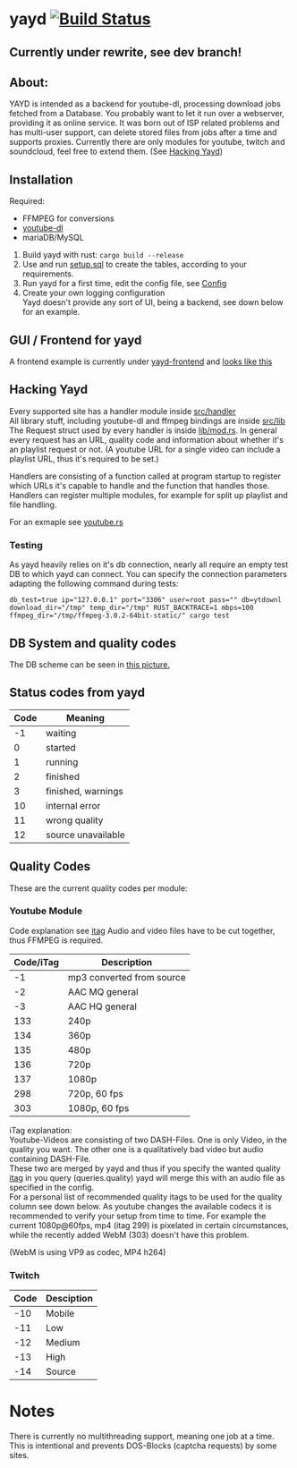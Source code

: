 # yayd [![Build Status](https://travis-ci.org/0xpr03/yayd.svg?branch=master)](https://travis-ci.org/0xpr03/yayd)
## Currently under rewrite, see dev branch!

## About:  
YAYD is intended as a backend for youtube-dl, processing download jobs fetched from a Database. You probably want to
let it run over a webserver, providing it as online service.
It was born out of ISP related problems and has multi-user support, can delete stored files from jobs after a time and supports proxies.
Currently there are only modules for youtube, twitch and soundcloud, feel free to extend them. (See [Hacking Yayd](#hacking-yayd))

## Installation

Required:  
- FFMPEG for conversions
- [youtube-dl](https://github.com/rg3/youtube-dl)
- mariaDB/MySQL  

1. Build yayd with rust: `cargo build --release`
2. Use and run [setup.sql](setup.sql) to create the tables, according to your requirements.
3. Run yayd for a first time, edit the config file, see [Config](#Configuration)
4. Create your own logging configuration  
Yayd doesn't provide any sort of UI, being a backend, see down below for an example.

## GUI / Frontend for yayd

A frontend example is currently under [yayd-frontend](https://github.com/0xpr03/yayd-frontend) and [looks like this](docs/yayd_gui.png)

## Hacking Yayd

Every supported site has a handler module inside [src/handler](src/handler/)  
All library stuff, including youtube-dl and ffmpeg bindings are inside [src/lib](src/lib/)  
The Request struct used by every handler is inside [lib/mod.rs](src/lib/mod.rs#L32).
In general every request has an URL, quality code and information about whether it's an playlist request or not.
(A youtube URL for a single video can include a playlist URL, thus it's required to be set.)

Handlers are consisting of a function called at program startup to register which URLs it's capable to handle
and the function that handles those. Handlers can register multiple modules, for example for split up playlist and file handling.

For an exmaple see [youtube.rs](src/handler/youtube.rs)

### Testing

As yayd heavily relies on it's db connection, nearly all require an empty test DB to which yayd can connect.
You can specify the connection parameters adapting the following command during tests:
```
db_test=true ip="127.0.0.1" port="3306" user=root pass="" db=ytdownl download_dir="/tmp" temp_dir="/tmp" RUST_BACKTRACE=1 mbps=100 ffmpeg_dir="/tmp/ffmpeg-3.0.2-64bit-static/" cargo test
```

## DB System and quality codes

The DB scheme can be seen in [this picture.](docs/rdm.svg)

## Status codes from yayd

| Code | Meaning |
|---|---|
| -1 | waiting |
| 0 | started |
| 1 | running |
| 2 | finished |
| 3 | finished, warnings |
| 10 | internal error |
| 11 | wrong quality |
| 12 | source unavailable |

## Quality Codes

These are the current quality codes per module:

### Youtube Module

Code explanation see [itag](https://en.wikipedia.org/wiki/YouTube#Quality_and_formats)
Audio and video files have to be cut together, thus FFMPEG is required.

| Code/iTag | Description |
| --- | --- |
| -1 | mp3 converted from source |
| -2 | AAC MQ general |
| -3 | AAC HQ general |
| 133 | 240p |
| 134 | 360p |
| 135 | 480p |
| 136 | 720p |
| 137 | 1080p |
| 298 | 720p, 60 fps |
| 303 | 1080p, 60 fps |

iTag explanation:  
Youtube-Videos are consisting of two DASH-Files. One is only Video, in the quality you want.
The other one is a qualitatively bad video but audio containing DASH-File.  
These two are merged by yayd and thus if you specify the wanted quality [itag](https://en.wikipedia.org/wiki/YouTube#Quality_and_formats) in you query (queries.quality) 
yayd will merge this with an audio file as specified in the config.  
For a personal list of recommended quality itags to be used for the quality column see down below.
As youtube changes the available codecs it is recommended to verify your setup from time to time.
For example the current 1080p@60fps, mp4 (itag 299) is pixelated in certain circumstances, while the recently added
WebM (303) doesn't have this problem.  
  
(WebM is using VP9 as codec, MP4 h264)

### Twitch

| Code | Desciption |
| --- | --- |
| -10 | Mobile |
| -11 | Low |
| -12 | Medium |
| -13 | High |
| -14 | Source |

# Notes

There is currently no multithreading support, meaning one job at a time. This is intentional and prevents DOS-Blocks (captcha requests) by some sites.

